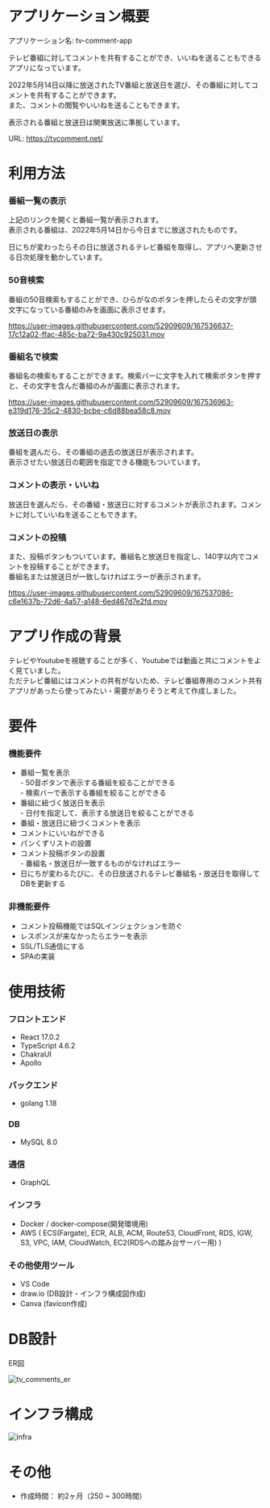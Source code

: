 # アプリケーション概要
アプリケーション名: tv-comment-app  

テレビ番組に対してコメントを共有することができ、いいねを送ることもできるアプリになっています。  

2022年5月14日以降に放送されたTV番組と放送日を選び、その番組に対してコメントを共有することができます。  
また、コメントの閲覧やいいねを送ることもできます。  

表示される番組と放送日は関東放送に準拠しています。  

URL: https://tvcomment.net/

# 利用方法
### 番組一覧の表示
上記のリンクを開くと番組一覧が表示されます。  
表示される番組は、2022年5月14日から今日までに放送されたものです。  

日にちが変わったらその日に放送されるテレビ番組を取得し、アプリへ更新させる日次処理を動かしています。  

### 50音検索
番組の50音検索もすることができ、ひらがなのボタンを押したらその文字が頭文字になっている番組のみを画面に表示させます。

https://user-images.githubusercontent.com/52909609/167536637-17c12a02-ffac-485c-ba72-9a430c925031.mov

### 番組名で検索
番組名の検索もすることができます。検索バーに文字を入れて検索ボタンを押すと、その文字を含んだ番組のみが画面に表示されます。

https://user-images.githubusercontent.com/52909609/167536963-e319d176-35c2-4830-bcbe-c6d88bea58c8.mov

### 放送日の表示
番組を選んだら、その番組の過去の放送日が表示されます。  
表示させたい放送日の範囲を指定できる機能もついています。  

### コメントの表示・いいね
放送日を選んだら、その番組・放送日に対するコメントが表示されます。コメントに対していいねを送ることもできます。  

### コメントの投稿
また、投稿ボタンもついています。番組名と放送日を指定し、140字以内でコメントを投稿することができます。  
番組名または放送日が一致しなければエラーが表示されます。  

https://user-images.githubusercontent.com/52909609/167537086-c6e1637b-72d6-4a57-a148-6ed467d7e2fd.mov

# アプリ作成の背景
テレビやYoutubeを視聴することが多く、Youtubeでは動画と共にコメントをよく見ていました。  
ただテレビ番組にはコメントの共有がないため、テレビ番組専用のコメント共有アプリがあったら使ってみたい・需要がありそうと考えて作成しました。  

# 要件
### 機能要件
- 番組一覧を表示  
      - 50音ボタンで表示する番組を絞ることができる  
      - 検索バーで表示する番組を絞ることができる
- 番組に紐づく放送日を表示  
      - 日付を指定して、表示する放送日を絞ることができる
- 番組・放送日に紐づくコメントを表示
- コメントにいいねができる
- パンくずリストの設置
- コメント投稿ボタンの設置  
      - 番組名・放送日が一致するものがなければエラー
- 日にちが変わるたびに、その日放送されるテレビ番組名・放送日を取得してDBを更新する  

### 非機能要件
- コメント投稿機能ではSQLインジェクションを防ぐ
- レスポンスが来なかったらエラーを表示
- SSL/TLS通信にする
- SPAの実装

# 使用技術
### フロントエンド
- React 17.0.2
- TypeScript 4.6.2
- ChakraUI
- Apollo

### バックエンド
- golang 1.18

### DB
- MySQL 8.0

### 通信
- GraphQL

### インフラ
- Docker / docker-compose(開発環境用)
- AWS ( ECS(Fargate), ECR, ALB, ACM, Route53, CloudFront, RDS, IGW, S3, VPC, IAM, CloudWatch, EC2(RDSへの踏み台サーバー用) )

### その他使用ツール
- VS Code
- draw.io (DB設計・インフラ構成図作成)
- Canva (favicon作成)

# DB設計
ER図  

![tv_comments_er](https://user-images.githubusercontent.com/52909609/168416302-defc02ae-2644-41c6-94a7-46625330591e.png)

# インフラ構成
![infra](https://user-images.githubusercontent.com/52909609/168419959-89962ed0-cd1c-4c43-8a82-740ce3b8791c.png)

# その他
- 作成時間： 約2ヶ月（250 ~ 300時間）  

